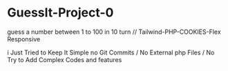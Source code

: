 # GuessIt-Project-0
guess a number between 1 to 100 in 10 turn // Tailwind-PHP-COOKIES-Flex
Responsive


i Just Tried to Keep It Simple
no Git Commits / No External php Files / No Try to Add Complex Codes and features


